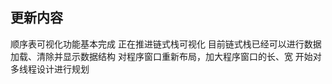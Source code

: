 更新内容
--------------------
顺序表可视化功能基本完成
正在推进链式栈可视化
目前链式栈已经可以进行数据加载、清除并显示数据结构
对程序窗口重新布局，加大程序窗口的长、宽
开始对多线程设计进行规划